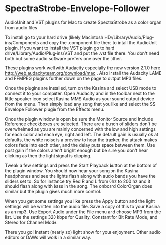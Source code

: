 # SpectraStrobe-Envelope-Follower
AudioUnit and VST plugins for Mac to create SpectraStrobe as a color organ from audio files

To install go to your hard drive (likely Macintosh HD)/Library/Audio/Plug-ins/Components and copy the .component file there to intall the AudioUnit plugin. If you want to install the VST plugin go to hard drive/Library/Audio/Plug-ins/VST and put the .vst file there. You don't need both but some audio software prefers one over the other.

These plugins work well with Audacity especially the new version 2.1.0 here <http://web.audacityteam.org/download/mac> . Also install the Audacity LAME and FFMPEG plugins further down on the page to output MP3 files.

Once the plugins are installed, turn on the Kasina and select USB mode to connect it to your computer. Open Audacity and in the toolbar next to the little speaker icon select Kasina MMS Audio as your sound output device from the menu. Then simply load any song that you like and select the SS Envelope Follower plugin from the Effects menu. 

Once the plugin window is open be sure the Monitor Source and Include Reference checkboxes are selected. There are a bunch of sliders don't be overwhelmed as you are mainly concerned with the low and high settings for each color and each eye, right and left. The default gain is usually ok at defaults, the white noise is a preview to hear the tracker, the attack makes colors fade into each other, and the delay puts space between them. Use post gain if the colors aren't bright enough but be sure you don't hear clicking as then the light signal is clipping. 

Tweak a few settings and press the Start Playback button at the bottom of the plugin window. You should now hear your song on the Kasina headphones and see the lights flash along with audio bands you have the sliders set to. So for instance try Red R and L from 0hz to 200 hz and it should flash along with bass in the song. The onboard ColorOrgan does similar but the plugin gives much more control.

When you get some settings you like press the Apply button and the light settings will be written into the audio file. Save a copy of this to your Kasina as an mp3. Use Export Audio under the File menu and choose MP3 from the list. Use the settings 320 kbps for Quality, Constant for Bit Rate Mode, and Stereo for Channel Mode.

There you go! Instant (nearly so) light show for your enjoyment. Other audio editors or DAWs will work in a similar way.
